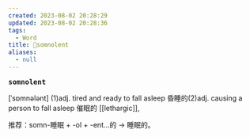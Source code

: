 ```yaml
---
created: 2023-08-02 20:28:29
updated: 2023-08-02 20:28:36
tags:
  - Word
title: 📖somnolent
aliases:
  - null
---
```


<pre><strong>somnolent</strong></pre>
[ˈsɒmnələnt]
(1)adj. tired and ready to fall asleep 昏睡的(2)adj. causing a person to fall asleep 催眠的
[[lethargic]], 

推荐：somn-睡眠 + -ol + -ent…的 → 睡眠的。